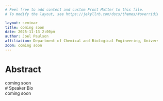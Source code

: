 ```yaml
---
# Feel free to add content and custom Front Matter to this file.
# To modify the layout, see https://jekyllrb.com/docs/themes/#overriding-theme-defaults

layout: seminar
title: coming soon
date: 2025-11-13 2:00pm
author: Joel Paulson 
affiliation: Department of Chemical and Biological Engineering, University of Wisconsin-Madison
zoom: coming soon
---
```

# Abstract
<div style="text-align: justify;">
coming soon
</div>
# Speaker Bio
<div style="text-align: justify;">
coming soon
</div>

